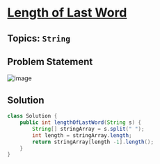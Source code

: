 # [Length of Last Word](https://leetcode.com/problems/length-of-last-word/description/?envType=daily-question&envId=2024-04-01)
## Topics: `String`
## Problem Statement
![image](https://github.com/SiddhantKumarMaurya/LeetCode_Questions/assets/107787014/d74a82ba-7091-449c-9a36-cb9aefecde49)
## Solution
```java
class Solution {
    public int lengthOfLastWord(String s) {
        String[] stringArray = s.split(" ");
        int length = stringArray.length;
        return stringArray[length -1].length();
    }
}
```
